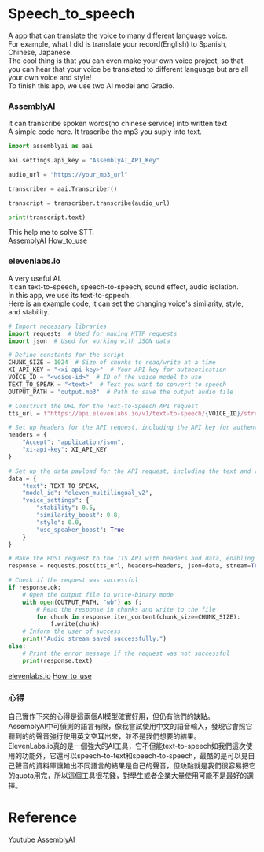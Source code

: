 # Speech_to_speech
A app that can translate the voice to many different language voice.<br>
For example, what I did is translate your record(English) to Spanish, Chinese, Japanese.<br>
The cool thing is that you can even make your own voice project, so that you can hear that your voice be translated to different language but are all your own voice and style!<br>
To finish this app, we use two AI model and Gradio.<br>
### AssemblyAI
It can transcribe spoken words(no chinese service) into written text<br>
A simple code here. It trascribe the mp3 you suply into text.<br>
```python
import assemblyai as aai

aai.settings.api_key = "AssemblyAI_API_Key"

audio_url = "https://your_mp3_url"

transcriber = aai.Transcriber()

transcript = transcriber.transcribe(audio_url)

print(transcript.text)
```
This help me to solve STT.<br>
[AssemblyAI](https://www.assemblyai.com/dashboard/signup)
[How_to_use](https://www.assemblyai.com/docs/speech-to-text/speech-recognition)
### elevenlabs.io
A very useful AI.<br>
It can text-to-speech, speech-to-speech, sound effect, audio isolation.<br>
In this app, we use its text-to-sppech.<br>
Here is an example code, it can set the changing voice's similarity, style, and stability.<br>
```python
# Import necessary libraries
import requests  # Used for making HTTP requests
import json  # Used for working with JSON data

# Define constants for the script
CHUNK_SIZE = 1024  # Size of chunks to read/write at a time
XI_API_KEY = "<xi-api-key>"  # Your API key for authentication
VOICE_ID = "<voice-id>"  # ID of the voice model to use
TEXT_TO_SPEAK = "<text>"  # Text you want to convert to speech
OUTPUT_PATH = "output.mp3"  # Path to save the output audio file

# Construct the URL for the Text-to-Speech API request
tts_url = f"https://api.elevenlabs.io/v1/text-to-speech/{VOICE_ID}/stream"

# Set up headers for the API request, including the API key for authentication
headers = {
    "Accept": "application/json",
    "xi-api-key": XI_API_KEY
}

# Set up the data payload for the API request, including the text and voice settings
data = {
    "text": TEXT_TO_SPEAK,
    "model_id": "eleven_multilingual_v2",
    "voice_settings": {
        "stability": 0.5,
        "similarity_boost": 0.8,
        "style": 0.0,
        "use_speaker_boost": True
    }
}

# Make the POST request to the TTS API with headers and data, enabling streaming response
response = requests.post(tts_url, headers=headers, json=data, stream=True)

# Check if the request was successful
if response.ok:
    # Open the output file in write-binary mode
    with open(OUTPUT_PATH, "wb") as f:
        # Read the response in chunks and write to the file
        for chunk in response.iter_content(chunk_size=CHUNK_SIZE):
            f.write(chunk)
    # Inform the user of success
    print("Audio stream saved successfully.")
else:
    # Print the error message if the request was not successful
    print(response.text)
```
[elevenlabs.io](https://elevenlabs.io/app/speech-synthesis/text-to-speech)
[How_to_use](https://elevenlabs.io/docs/api-reference/getting-started)
### 心得
自己實作下來的心得是這兩個AI模型確實好用，但仍有他們的缺點。<br>
AssemblyAI中可偵測的語言有限，像我嘗試使用中文的語音輸入，發現它會照它聽到的的聲音強行使用英文空耳出來，並不是我們想要的結果。<br>
ElevenLabs.io真的是一個強大的AI工具，它不但能text-to-speech如我們這次使用的功能外，它還可以speech-to-text和speech-to-speech，最酷的是可以見自己聲音的資料庫讓輸出不同語言的結果是自己的聲音，但缺點就是我們很容易把它的quota用完，所以這個工具很花錢，對學生或者企業大量使用可能不是最好的選擇。
# Reference
[Youtube AssemblyAI](https://www.youtube.com/watch?v=ZduW0N31JuE)
